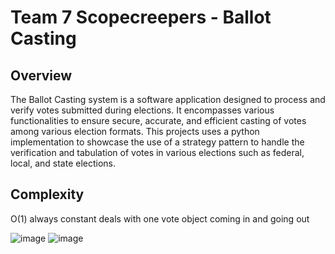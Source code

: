 # Team 7 Scopecreepers - Ballot Casting

## Overview 
The Ballot Casting system is a software application designed to process and verify votes submitted during elections. It encompasses various
functionalities to ensure secure, accurate, and efficient casting of votes among various election formats. This projects uses a python implementation to showcase
the use of a strategy pattern to handle the verification and tabulation of votes in various elections such as federal, local, and state elections. 

## Complexity
O(1) always constant deals with one vote object coming in and going out


![image](https://github.com/EvanHudson/Ballot-Casting-Election-Simulation/assets/149103458/c683360f-1e79-4104-bca4-4a68dedc79d0)
![image](https://github.com/EvanHudson/Ballot-Casting-Election-Simulation/assets/149103458/0678ca32-b966-425f-94b4-fa26c892d57b)

